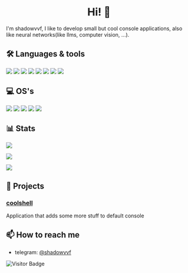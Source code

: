 <h1 align="center">Hi! 👋</h1>

I'm shadowvvf, I like to develop small but cool console applications, also like neural networks(like llms, computer vision, ...).

## **🛠 Languages & tools**
![](https://img.shields.io/badge/Python-3776AB?style=for-the-badge&logo=python&logoColor=white)
![](https://img.shields.io/badge/C%2B%2B-00599C?style=for-the-badge&logo=c%2B%2B&logoColor=white)
![](https://img.shields.io/badge/JavaScript-F7DF1E?style=for-the-badge&logo=javascript&logoColor=black)
![](https://img.shields.io/badge/Java-ED8B00?style=for-the-badge&logo=openjdk&logoColor=white)
![](https://img.shields.io/badge/Shell_Script-121011?style=for-the-badge&logo=gnu-bash&logoColor=white)
![](https://img.shields.io/badge/NeoVim-%2357A143.svg?&style=for-the-badge&logo=neovim&logoColor=white)
![](https://img.shields.io/badge/VIM-%2311AB00.svg?&style=for-the-badge&logo=vim&logoColor=white)
![](https://img.shields.io/badge/Visual_Studio_Code-0078D4?style=for-the-badge&logo=visual%20studio%20code&logoColor=white)

## **💻 OS's**
![](https://img.shields.io/badge/Arch_Linux-1793D1?style=for-the-badge&logo=arch-linux&logoColor=white)
![](https://img.shields.io/badge/Artix_Linux-10A0CC?style=for-the-badge&logo=artix-linux&logoColor=white)
![](https://img.shields.io/badge/Debian-A81D33?style=for-the-badge&logo=debian&logoColor=white)
![](https://img.shields.io/badge/Ubuntu-E95420?style=for-the-badge&logo=ubuntu&logoColor=white)
![](https://img.shields.io/badge/Windows-0078D6?style=for-the-badge&logo=windows&logoColor=white)

## **📊 Stats**

![](https://github-readme-stats.vercel.app/api?username=shadowvvf&show_icons=true&theme=blue-green)

![](https://github-readme-stats.vercel.app/api/top-langs/?username=shadowvvf&layout=donut&theme=blue-green)

![](https://github-profile-trophy.vercel.app/?username=shadowvvf&theme=radical&no-frame=false&no-bg=true&margin-w=4)


## **🚀 Projects**

### [coolshell](https://github.com/shadowvvf/cool-console-app)
Application that adds some more stuff to default console

## **📫 How to reach me**

- telegram: [@shadowvvf](https://t.me/shadowvvf)

![Visitor Badge](https://visitor-badge.laobi.icu/badge?page_id=shadowvvf.shadowvvf)
